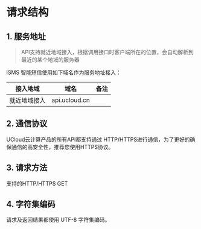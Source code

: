 # 请求结构



## 1. 服务地址

> API支持就近地域接入，根据调用接口时客户端所在的位置，会自动解析到最近的某个地域的服务器



ISMS 智能短信使用如下域名作为服务地址接入：

| 接入地域     | 域名          | 备注 |
| ------------ | ------------- | ---- |
| 就近地域接入 | api.ucloud.cn |      |



## 2. 通信协议

UCloud云计算产品的所有API都支持通过 HTTP/HTTPS进行通信，为了更好的确保通信的高安全性，推荐您使用HTTPS协议。



## 3. 请求方法

支持的HTTP/HTTPS GET



## 4. 字符集编码

请求及返回结果都使用 UTF-8 字符集编码。